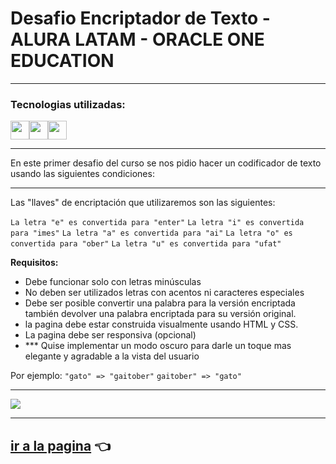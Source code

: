 # Desafio Encriptador de Texto - ALURA LATAM - ORACLE ONE EDUCATION

---

### Tecnologias utilizadas:

<img src="https://cdn-icons-png.flaticon.com/512/174/174854.png" width='30px' ><img src="https://cdn-icons-png.flaticon.com/512/732/732190.png" width='30px' ><img src="https://cdn-icons-png.flaticon.com/512/5968/5968292.png" width='30px' alt="">

---

En este primer desafio del curso se nos pidio hacer un codificador de texto usando las siguientes condiciones:

---

Las "llaves" de encriptación que utilizaremos son las siguientes:

`La letra "e" es convertida para "enter"`
`La letra "i" es convertida para "imes"`
`La letra "a" es convertida para "ai"`
`La letra "o" es convertida para "ober"`
`La letra "u" es convertida para "ufat"`

**Requisitos:**
- Debe funcionar solo con letras minúsculas
- No deben ser utilizados letras con acentos ni caracteres especiales
- Debe ser posible convertir una palabra para la versión encriptada también devolver una palabra encriptada para su versión original.
- la pagina debe estar construida visualmente usando HTML y CSS.
- La pagina debe ser responsiva (opcional)
- *** Quise implementar un modo oscuro para darle un toque mas elegante y agradable a la vista del usuario

Por ejemplo:
`"gato" => "gaitober"`
`gaitober" => "gato"`

---


![](https://i.imgur.com/NTW6JZ9.png)


---

## [ir a la pagina](https://heric-olier.github.io/Encriptador-de-texto/) 👈
